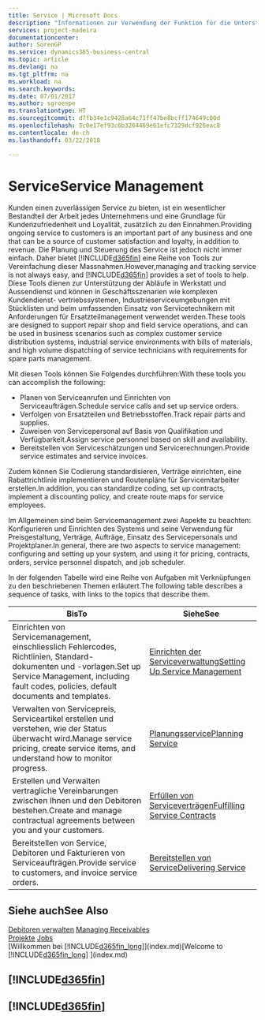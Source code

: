 ```yaml
---
title: Service | Microsoft Docs
description: "Informationen zur Verwendung der Funktion für die Unterstützung der Arbeitsgänge Werkstatt und Service."
services: project-madeira
documentationcenter: 
author: SorenGP
ms.service: dynamics365-business-central
ms.topic: article
ms.devlang: na
ms.tgt_pltfrm: na
ms.workload: na
ms.search.keywords: 
ms.date: 07/01/2017
ms.author: sgroespe
ms.translationtype: HT
ms.sourcegitcommit: d7fb34e1c9428a64c71ff47be8bcff174649c00d
ms.openlocfilehash: 5c0e17ef93c6b3264469e61efc7329dcf926eac8
ms.contentlocale: de-ch
ms.lasthandoff: 03/22/2018

---
```

# <a name="service-management"></a><span data-ttu-id="7c99f-103">Service</span><span class="sxs-lookup"><span data-stu-id="7c99f-103">Service Management</span></span>
<span data-ttu-id="7c99f-104">Kunden einen zuverlässigen Service zu bieten, ist ein wesentlicher Bestandteil der Arbeit jedes Unternehmens und eine Grundlage für Kundenzufriedenheit und Loyalität, zusätzlich zu den Einnahmen.</span><span class="sxs-lookup"><span data-stu-id="7c99f-104">Providing ongoing service to customers is an important part of any business and one that can be a source of customer satisfaction and loyalty, in addition to revenue.</span></span> <span data-ttu-id="7c99f-105">Die Planung und Steuerung des Service ist jedoch nicht immer einfach. Daher bietet [!INCLUDE[d365fin](includes/d365fin_md.md)] eine Reihe von Tools zur Vereinfachung dieser Massnahmen.</span><span class="sxs-lookup"><span data-stu-id="7c99f-105">However,managing and tracking service is not always easy, and [!INCLUDE[d365fin](includes/d365fin_md.md)] provides a set of tools to help.</span></span> <span data-ttu-id="7c99f-106">Diese Tools dienen zur Unterstützung der Abläufe in Werkstatt und Aussendienst und können in Geschäftsszenarien wie komplexen Kundendienst- vertriebssystemen, Industrieserviceumgebungen mit Stücklisten und beim umfassenden Einsatz von Servicetechnikern mit Anforderungen für Ersatzteilmanagement verwendet werden.</span><span class="sxs-lookup"><span data-stu-id="7c99f-106">These tools are designed to support repair shop and field service operations, and can be used in business scenarios such as complex customer service distribution systems, industrial service environments with bills of materials, and high volume dispatching of service technicians with requirements for spare parts management.</span></span>  

 <span data-ttu-id="7c99f-107">Mit diesen Tools können Sie Folgendes durchführen:</span><span class="sxs-lookup"><span data-stu-id="7c99f-107">With these tools you can accomplish the following:</span></span>  

* <span data-ttu-id="7c99f-108">Planen von Serviceanrufen und Einrichten von Serviceaufträgen.</span><span class="sxs-lookup"><span data-stu-id="7c99f-108">Schedule service calls and set up service orders.</span></span>  
* <span data-ttu-id="7c99f-109">Verfolgen von Ersatzteilen und Betriebsstoffen.</span><span class="sxs-lookup"><span data-stu-id="7c99f-109">Track repair parts and supplies.</span></span>  
* <span data-ttu-id="7c99f-110">Zuweisen von Servicepersonal auf Basis von Qualifikation und Verfügbarkeit.</span><span class="sxs-lookup"><span data-stu-id="7c99f-110">Assign service personnel based on skill and availability.</span></span>  
* <span data-ttu-id="7c99f-111">Bereitstellen von Serviceschätzungen und Servicerechnungen.</span><span class="sxs-lookup"><span data-stu-id="7c99f-111">Provide service estimates and service invoices.</span></span>  

<span data-ttu-id="7c99f-112">Zudem können Sie Codierung standardisieren, Verträge einrichten, eine Rabattrichtlinie implementieren und Routenpläne für Servicemitarbeiter erstellen.</span><span class="sxs-lookup"><span data-stu-id="7c99f-112">In addition, you can standardize coding, set up contracts, implement a discounting policy, and create route maps for service employees.</span></span>  

<span data-ttu-id="7c99f-113">Im Allgemeinen sind beim Servicemanagement zwei Aspekte zu beachten: Konfigurieren und Einrichten des Systems und seine Verwendung für Preisgestaltung, Verträge, Aufträge, Einsatz des Servicepersonals und Projektplaner.</span><span class="sxs-lookup"><span data-stu-id="7c99f-113">In general, there are two aspects to service management: configuring and setting up your system, and using it for pricing, contracts, orders, service personnel dispatch, and job scheduler.</span></span>  

<span data-ttu-id="7c99f-114">In der folgenden Tabelle wird eine Reihe von Aufgaben mit Verknüpfungen zu den beschriebenen Themen erläutert.</span><span class="sxs-lookup"><span data-stu-id="7c99f-114">The following table describes a sequence of tasks, with links to the topics that describe them.</span></span>   

|<span data-ttu-id="7c99f-115">**Bis**</span><span class="sxs-lookup"><span data-stu-id="7c99f-115">**To**</span></span>|<span data-ttu-id="7c99f-116">**Siehe**</span><span class="sxs-lookup"><span data-stu-id="7c99f-116">**See**</span></span>|  
|------------|-------------|  
|<span data-ttu-id="7c99f-117">Einrichten von Servicemanagement, einschliesslich Fehlercodes, Richtlinien, Standard- dokumenten und -vorlagen.</span><span class="sxs-lookup"><span data-stu-id="7c99f-117">Set up Service Management, including fault codes, policies, default documents and templates.</span></span>|[<span data-ttu-id="7c99f-118">Einrichten der Serviceverwaltung</span><span class="sxs-lookup"><span data-stu-id="7c99f-118">Setting Up Service Management</span></span>](service-setup-service.md)|  
|<span data-ttu-id="7c99f-119">Verwalten von Servicepreis, Serviceartikel erstellen und verstehen, wie der Status überwacht wird.</span><span class="sxs-lookup"><span data-stu-id="7c99f-119">Manage service pricing, create service items, and understand how to monitor progress.</span></span>|[<span data-ttu-id="7c99f-120">Planungsservice</span><span class="sxs-lookup"><span data-stu-id="7c99f-120">Planning Service</span></span>](service-plan-service.md)|  
|<span data-ttu-id="7c99f-121">Erstellen und Verwalten vertragliche Vereinbarungen zwischen Ihnen und den Debitoren bestehen.</span><span class="sxs-lookup"><span data-stu-id="7c99f-121">Create and manage contractual agreements between you and your customers.</span></span>|[<span data-ttu-id="7c99f-122">Erfüllen von Serviceverträgen</span><span class="sxs-lookup"><span data-stu-id="7c99f-122">Fulfilling Service Contracts</span></span>](service-fulfill-service-contracts.md)|  
|<span data-ttu-id="7c99f-123">Bereitstellen von Service, Debitoren und Fakturieren von Serviceaufträgen.</span><span class="sxs-lookup"><span data-stu-id="7c99f-123">Provide service to customers, and invoice service orders.</span></span>|[<span data-ttu-id="7c99f-124">Bereitstellen von Service</span><span class="sxs-lookup"><span data-stu-id="7c99f-124">Delivering Service</span></span>](service-deliver-service.md)|  

## <a name="see-also"></a><span data-ttu-id="7c99f-125">Siehe auch</span><span class="sxs-lookup"><span data-stu-id="7c99f-125">See Also</span></span>  
<span data-ttu-id="7c99f-126">[Debitoren verwalten](receivables-manage-receivables.md) </span><span class="sxs-lookup"><span data-stu-id="7c99f-126">[Managing Receivables](receivables-manage-receivables.md) </span></span>  
<span data-ttu-id="7c99f-127">[Projekte](projects-how-create-jobs.md) </span><span class="sxs-lookup"><span data-stu-id="7c99f-127">[Jobs](projects-how-create-jobs.md) </span></span>  
<span data-ttu-id="7c99f-128">[Willkommen bei [!INCLUDE[d365fin_long](includes/d365fin_long_md.md)]](index.md)</span><span class="sxs-lookup"><span data-stu-id="7c99f-128">[Welcome to [!INCLUDE[d365fin_long](includes/d365fin_long_md.md)] ](index.md)</span></span>

## [!INCLUDE[d365fin](includes/free_trial_md.md)]  
## [!INCLUDE[d365fin](includes/training_link_md.md)]

